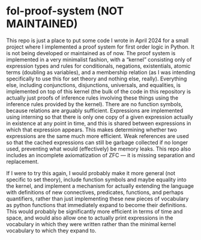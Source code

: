 # fol-proof-system (NOT MAINTAINED)
This repo is just a place to put some code I wrote in April 2024 for a small project where I implemented a proof system for first order logic in Python.  It is not being developed or maintained as of now.  The proof system is implemented in a very minimalist fashion, with a “kernel” consisting only of expression types and rules for conditionals, negations, existentials, atomic terms (doubling as variables), and a membership relation (as I was intending specifically to use this for set theory and nothing else, really).  Everything else, including conjunctions, disjunctions, universals, and equalities, is implemented on top of this kernel (the bulk of the code in this repository is actually just proofs of inference rules involving these things using the inference rules provided by the kernel).  There are no function symbols, because relations are arguably sufficient.  Expressions are implemented using interning so that there is only one copy of a given expression actually in existence at any point in time, and this is shared between expressions in which that expression appears.  This makes determining whether two expressions are the same much more efficient.  Weak references are used so that the cached expressions can still be garbage collected if no longer used, preventing what would (effectively) be memory leaks.  This repo also includes an incomplete axiomatization of ZFC — it is missing separation and replacement.

If I were to try this again, I would probably make it more general (not specific to set theory), include function symbols and maybe equality into the kernel, and implement a mechanism for actually extending the language with definitions of new connectives, predicates, functions, and perhaps quantifiers, rather than just implementing these new pieces of vocabulary as python functions that immediately expand to become their definitions.  This would probably be significantly more efficient in terms of time and space, and would also allow one to actually print expressions in the vocabulary in which they were written rather than the minimal kernel vocabulary to which they expand to.
